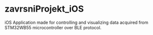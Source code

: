 # zavrsniProjekt_iOS
 iOS Application made for controlling and visualizing data acquired from STM32WB55 microcontroller over BLE protocol.
